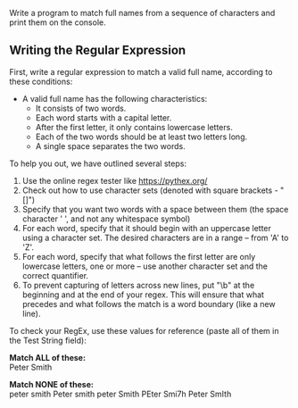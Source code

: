 Write a program to match full names from a sequence of characters and print them on the console.

## Writing the Regular Expression  
First, write a regular expression to match a valid full name, according to these conditions:
-	A valid full name has the following characteristics:
    -	It consists of two words.
    -	Each word starts with a capital letter.
    -	After the first letter, it only contains lowercase letters.
    -	Each of the two words should be at least two letters long.
    -	A single space separates the two words.
    
To help you out, we have outlined several steps:    
1.	Use the online regex tester like https://pythex.org/ 
2.	Check out how to use character sets (denoted with square brackets - "[]")
3.	Specify that you want two words with a space between them (the space character ' ', and not any whitespace symbol)
4.	For each word, specify that it should begin with an uppercase letter using a character set. The desired characters are in a range – from 'A' to 'Z'.
5.	For each word, specify that what follows the first letter are only lowercase letters, one or more – use another character set and the correct quantifier.
6.	To prevent capturing of letters across new lines, put "\b" at the beginning and at the end of your regex. This will ensure that what precedes and what follows the match is a word boundary (like a new line).  

To check your RegEx, use these values for reference (paste all of them in the Test String field):  

**Match ALL of these:**  
Peter Smith	

**Match NONE of these:**  
peter smith Peter smith peter Smith PEter Smi7h Peter SmIth


